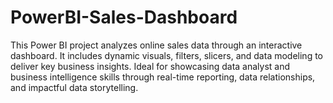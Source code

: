 # PowerBI-Sales-Dashboard
This Power BI project analyzes online sales data through an interactive dashboard. It includes dynamic visuals, filters, slicers, and data modeling to deliver key business insights. Ideal for showcasing data analyst and business intelligence skills through real-time reporting, data relationships, and impactful data storytelling.
